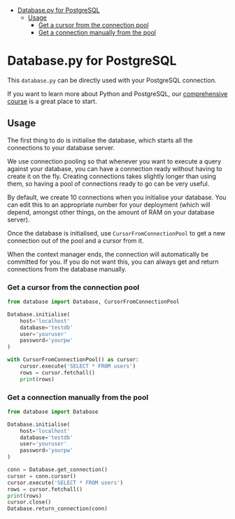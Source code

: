 - [Database.py for PostgreSQL](#databasepy-for-postgresql)
    - [Usage](#usage)
        - [Get a cursor from the connection pool](#get-a-cursor-from-the-connection-pool)
        - [Get a connection manually from the pool](#get-a-connection-manually-from-the-pool)

# Database.py for PostgreSQL

This `database.py` can be directly used with your PostgreSQL connection.

If you want to learn more about Python and PostgreSQL, our [comprehensive course](https://www.udemy.com/the-complete-python-postgresql-developer-course/?couponCode=GITHUB) is a great place to start.

## Usage

The first thing to do is initialise the database, which starts all the connections to your database server.

We use connection pooling so that whenever you want to execute a query against your database, you can have a connection ready without having to create it on the fly. Creating connections takes slightly longer than using them, so having a pool of connections ready to go can be very useful.

By default, we create 10 connections when you initialise your database. You can edit this to an appropriate number for your deployment (which will depend, amongst other things, on the amount of RAM on your database server).

Once the database is initialised, use `CursorFromConnectionPool` to get a new connection out of the pool and a cursor from it.

When the context manager ends, the connection will automatically be committed for you. If you do not want this, you can always get and return connections from the database manually.

### Get a cursor from the connection pool

```python
from database import Database, CursorFromConnectionPool

Database.initialise(
    host='localhost'
    database='testdb'
    user='youruser'
    password='yourpw'
)

with CursorFromConnectionPool() as cursor:
    cursor.execute('SELECT * FROM users')
    rows = cursor.fetchall()
    print(rows)
```

### Get a connection manually from the pool

```python
from database import Database

Database.initialise(
    host='localhost'
    database='testdb'
    user='youruser'
    password='yourpw'
)

conn = Database.get_connection()
cursor = conn.cursor()
cursor.execute('SELECT * FROM users')
rows = cursor.fetchall()
print(rows)
cursor.close()
Database.return_connection(conn)
```